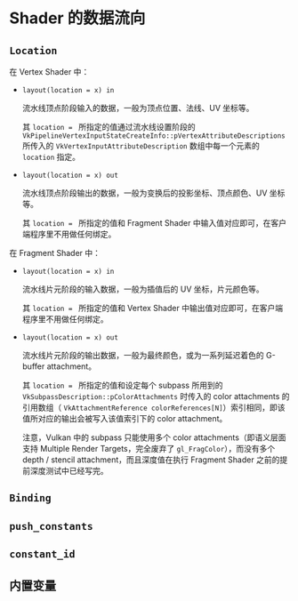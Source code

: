 # Shader 的数据流向

## `Location`

在 Vertex Shader 中：

* `layout(location = x) in`

  流水线顶点阶段输入的数据，一般为顶点位置、法线、UV 坐标等。

  其 `location = `  所指定的值通过流水线设置阶段的 `VkPipelineVertexInputStateCreateInfo::pVertexAttributeDescriptions` 所传入的 `VkVertexInputAttributeDescription` 数组中每一个元素的 `location` 指定。

* `layout(location = x) out`

  流水线顶点阶段输出的数据，一般为变换后的投影坐标、顶点颜色、UV 坐标等。

  其 `location = `  所指定的值和 Fragment Shader 中输入值对应即可，在客户端程序里不用做任何绑定。

在 Fragment Shader 中：

* `layout(location = x) in`

  流水线片元阶段的输入数据，一般为插值后的 UV 坐标，片元颜色等。

  其 `location = `  所指定的值和 Vertex Shader 中输出值对应即可，在客户端程序里不用做任何绑定。

* `layout(location = x) out`

  流水线片元阶段的输出数据，一般为最终颜色，或为一系列延迟着色的 G-buffer attachment。

  其 `location = `  所指定的值和设定每个 subpass 所用到的 `VkSubpassDescription::pColorAttachments` 时传入的 color attachments 的引用数组（ `VkAttachmentReference colorReferences[N]`）索引相同，即该值所对应的输出会被写入该值索引下的 color attachment。

  注意，Vulkan 中的 subpass 只能使用多个 color attachments（即语义层面支持 Multiple Render Targets，完全废弃了 `gl_FragColor`），而没有多个 depth / stencil attachment，而且深度值在执行 Fragment Shader 之前的提前深度测试中已经写完。

## `Binding`

## `push_constants`

## `constant_id`

## 内置变量

